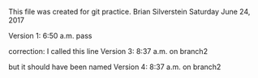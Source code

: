 This file was created for git practice.
Brian Silverstein  Saturday June 24, 2017

Version 1: 6:50 a.m.
pass

correction: I called this line
Version 3: 8:37 a.m.
on branch2

but it should have been named
Version 4: 8:37 a.m.
on branch2

